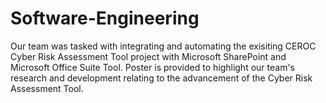 # Software-Engineering
Our team was tasked with integrating and automating the exisiting CEROC Cyber Risk Assessment Tool project with Microsoft SharePoint and Microsoft Office Suite Tool.
Poster is provided to highlight our team's research and development relating to the advancement of the Cyber Risk Assessment Tool.
